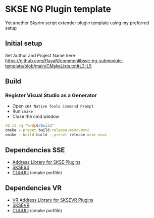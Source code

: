 # SKSE NG Plugin template
Yet another Skyrim script extender plugin template using my preferred setup

## Initial setup

Set Author and Project Name here
https://github.com/FlayaN/commonlibsse-ng-submodule-template/blob/main/CMakeLists.txt#L3-L5

## Build

### Register Visual Studio as a Generator

- Open `x64 Native Tools Command Prompt`
- Run `cmake`
- Close the cmd window

```bat
rd /s /q "%~dp0/build"
cmake --preset build-release-msvc-msvc
cmake --build build --preset release-msvc-msvc
```

## Dependencies SSE

- [Address Library for SKSE Plugins](https://www.nexusmods.com/skyrimspecialedition/mods/32444)
- [SKSE64](https://skse.silverlock.org/)
- [CLibUtil](https://github.com/powerof3/CLibUtil) (cmake portfile)

## Dependencies VR

- [VR Address Library for SKSEVR Plugins](https://www.nexusmods.com/skyrimspecialedition/mods/58101)
- [SKSEVR](https://skse.silverlock.org/)
- [CLibUtil](https://github.com/powerof3/CLibUtil) (cmake portfile)
